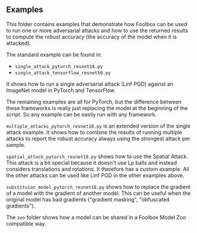 ## Examples

This folder contains examples that demonstrate how Foolbox can be used
to run one or more adversarial attacks and how to use the returned results
to compute the robust accuracy (the accuracy of the model when it is attacked).

The standard example can be found in:
* `single_attack_pytorch_resnet18.py`
* `single_attack_tensorflow_resnet50.py`

It shows how to run a single adversarial attack (Linf PGD) against an ImageNet
model in PyTorch and TensorFlow.

The remaining examples are all for PyTorch,
but the difference between these frameworks is really just replacing the model
at the beginning of the script. So any example can be easily run with any
framework.

`multiple_attacks_pytorch_resnet18.py` is an extended version of the single attack
example. It shows how to combine the results of running multiple attacks
to report the robust accuracy always using the strongest attack per sample.

`spatial_attack_pytorch_resnet18.py` shows how to use the Spatial Attack. This attack
is a bit special because it doesn't use Lp balls and instead considers translations
and rotations. It therefore has a custom example. All the other attacks can be
used like Linf PGD in the other examples above.

`substituion_model_pytorch_resnet18.py` shows how to replace the gradient of
a model with the gradient of another model. This can be useful when the original
model has bad gradients ("gradient masking", "obfuscated gradients").

The `zoo` folder shows how a model can be shared in a Foolbox Model Zoo compatible way.
